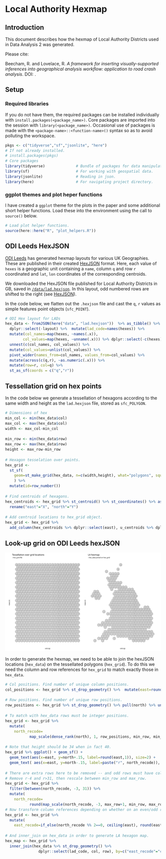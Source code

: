 Local Authority Hexmap
================

## Introduction

This document describes how the hexmap of Local Authority Districts used
in Data Analysis 2 was generated.

Please cite:

Beecham, R. and Lovelace, R. *A framework for inserting
visually-supported inferences into geographical analysis workflow:
application to road crash analysis*. DOI: []().

## Setup

### Required libraries

If you do not have them, the required packages can be installed
individually with `install.packages(<package_name>)`. Core packages are
imported into the session with `library(<package_name>)`. Occasional use
of packages is made with the `<package-name>::<function-name>()` syntax
so as to avoid polluting the workspace.

``` r
pkgs <- c("tidyverse","sf","jsonlite", "here")
# If not already installed.
# install.packages(pkgs)
# Core packages
library(tidyverse)              # Bundle of packages for data manipulation. 
library(sf)                     # For working with geospatial data.
library(jsonlite)               # Reading in json. 
library(here)                   # For navigating project directory. 
```

### ggplot themes and plot heper functions

I have created a `ggplot` theme for the plots in the paper and some
additional short helper functions. Load these into the environment using
the call to `source()` below.

``` r
# Load plot helper functions. 
source(here::here("R", "plot_helpers.R"))
```

## ODI Leeds HexJSON

[ODI Leeds](https://github.com/odileeds) has generated hexmap layouts
for various UK Geographies. These are published in their created
[HexJSON](https://open-innovations.org/projects/hexmaps/hexjson) format.
Here, each value of `hexes` is a geographic unit containing a `name`,
column `q` and row `r` coordinated and `lat`, `lon` coordinates of the
corresponding centroids.

We downloaded the HexJSON file published for Local Authority Districts
in GB, saved in [`/data/lad.hexjson`](/data/lad.hexjson). In this
layout, odd numbered rows are shifted to the right (see
[HexJSON](https://open-innovations.org/projects/hexmaps/hexjson)).

In the code below, we flatten out the `.hexjson` file and cast the `q`,
`r` values as simple features point objects (`sfc_POINT`).

``` r
# ODI Hex layout for LADs
hex_data <- fromJSON(here("data", "lad.hexjson"))  %>% as_tibble() %>%
  dplyr::select(-layout) %>%  mutate(lad_code=names(hexes)) %>%
  mutate(col_names=map(hexes, ~names(.x)),
        col_values=map(hexes, ~unname(.x))) %>% dplyr::select(-c(hexes)) %>%
  unnest(c(col_names, col_values)) %>% 
  mutate(col_values=unlist(col_values)) %>% 
  pivot_wider(names_from=col_names, values_from=col_values) %>%  
  mutate(across(c(q,r), ~as.numeric(.x))) %>% 
  mutate(row=r, col=q) %>% 
  st_as_sf(coords = c("q","r")) 
```

## Tessellation grid on hex points

In the code below we generate a tessellation of hexagons according to
the same width and height as the `lad.hexjson` file, stored as
`sfc_POLYGON`.

``` r
# Dimensions of hex
min_col <- min(hex_data$col) 
max_col <- max(hex_data$col)
width <- max_col-min_col

min_row <- min(hex_data$row) 
max_row <- max(hex_data$row) 
height <- max_row-min_row

# Hexagon tesselation over points. 
hex_grid <- 
  st_sf(
    geom=st_make_grid(hex_data, n=c(width,height), what="polygons", square=FALSE, flat_topped=FALSE, cellsize=1)
    ) %>% 
  mutate(id=row_number())

# Find centroids of hexagons.
hex_centroids <- hex_grid %>% st_centroid() %>% st_coordinates() %>% as_tibble() %>% 
  rename("east"="X", "north"="Y")

# Add centroid locations to hex_grid object.
hex_grid <- hex_grid %>% 
  add_column(hex_centroids %>% dplyr::select(east), u_centroids %>% dplyr::select(north))
```

## Look-up grid on ODI Leeds hexJSON

![](./img/hexmap.svg)

In order to generate the hexmap, we need to be able to join the hexJSON
locations (`hex_data`) on the tessellated polygons (`hex_grid`). To do
this we need the column and row references for `hex_grid` to match
exactly those in `hex_data`.

``` r
# Col positions. Find number of unique column positions. 
col_positions <- hex_grid %>% st_drop_geometry() %>%  mutate(east=round(east,1)) %>% pull(east) %>% unique() %>%  length()

# Row positions. Find number of unique row positions.   
row_positions <- hex_grid %>% st_drop_geometry() %>% pull(north) %>% unique() %>%  length()

# To match with hex_data rows must be integer positions.
hex_grid <- hex_grid %>%  
  mutate(
    north_recode=
           map_scale(dense_rank(north), 1, row_positions, min_row, min_row+row_positions-1))

# Note that height should be 34 when in fact 40. 
hex_grid %>% ggplot() + geom_sf() + 
  geom_text(aes(x=east, y=north+.15, label=round(east,1)), size=2) + 
  geom_text( aes(x=east, y=north-.15, label=paste("r", north_recode)), size=2)

# There are extra rows here to be removed -- and odd rows must have columns shifted to the right.
# Remove r-4 and r>31, then rescale between min_row and max_row.
hex_grid <- hex_grid %>% 
  filter(between(north_recode, -3, 31)) %>% 
  mutate(
    north_recode=
           round(map_scale(north_recode, -3, max_row+1, min_row, max_row),0)) 
# Now transform column references depending on whether on an even/odd row.
hex_grid <- hex_grid %>% 
  mutate(
    east_recode=if_else(north_recode %% 2==0, ceiling(east), round(east,0))) 

# And inner_join on hex_data in order to generate LA hexagon map.
hex_map <- hex_grid %>%  
  inner_join(hex_data %>% st_drop_geometry() %>% 
               dplyr::select(lad_code, col, row), by=c("east_recode"="col", "north_recode"="row"))
```

